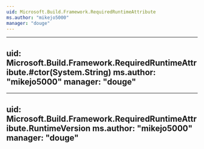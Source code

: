 ```yaml
---
uid: Microsoft.Build.Framework.RequiredRuntimeAttribute
ms.author: "mikejo5000"
manager: "douge"
---
```


---
uid: Microsoft.Build.Framework.RequiredRuntimeAttribute.#ctor(System.String)
ms.author: "mikejo5000"
manager: "douge"
---

---
uid: Microsoft.Build.Framework.RequiredRuntimeAttribute.RuntimeVersion
ms.author: "mikejo5000"
manager: "douge"
---
